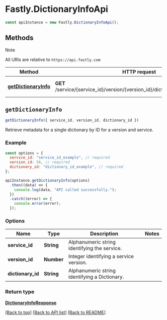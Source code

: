 # Fastly.DictionaryInfoApi

```javascript
const apiInstance = new Fastly.DictionaryInfoApi();
```
## Methods

> [!NOTE]
> All URIs are relative to `https://api.fastly.com`

Method | HTTP request | Description
------ | ------------ | -----------
[**getDictionaryInfo**](DictionaryInfoApi.md#getDictionaryInfo) | **GET** /service/{service_id}/version/{version_id}/dictionary/{dictionary_id}/info | Get edge dictionary metadata


## `getDictionaryInfo`

```javascript
getDictionaryInfo({ service_id, version_id, dictionary_id })
```

Retrieve metadata for a single dictionary by ID for a version and service.

### Example

```javascript
const options = {
  service_id: "service_id_example", // required
  version_id: 56, // required
  dictionary_id: "dictionary_id_example", // required
};

apiInstance.getDictionaryInfo(options)
  .then((data) => {
    console.log(data, "API called successfully.");
  })
  .catch((error) => {
    console.error(error);
  });
```

### Options

Name | Type | Description  | Notes
------------- | ------------- | ------------- | -------------
**service_id** | **String** | Alphanumeric string identifying the service. |
**version_id** | **Number** | Integer identifying a service version. |
**dictionary_id** | **String** | Alphanumeric string identifying a Dictionary. |

### Return type

[**DictionaryInfoResponse**](DictionaryInfoResponse.md)


[[Back to top]](#) [[Back to API list]](../../README.md#endpoints)
[[Back to README]](../../README.md)
